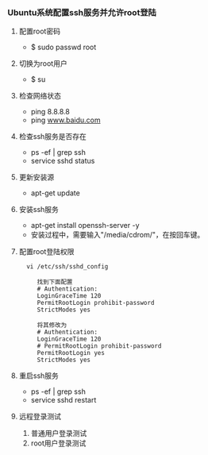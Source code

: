 ### Ubuntu系统配置ssh服务并允许root登陆 ###
1. 配置root密码
	- $ sudo passwd root
2. 切换为root用户
	- $ su
3. 检查网络状态
	- ping 8.8.8.8
	- ping www.baidu.com
4. 检查ssh服务是否存在
	- ps -ef | grep ssh
	- service sshd status
5. 更新安装源
	- apt-get update
6. 安装ssh服务
	- apt-get install openssh-server -y
	- 安装过程中，需要输入"/media/cdrom/"，在按回车键。
7. 配置root登陆权限

		 vi /etc/ssh/sshd_config
		
			找到下面配置
			# Authentication:
			LoginGraceTime 120
			PermitRootLogin prohibit-password
			StrictModes yes
		
			将其修改为
			# Authentication:
			LoginGraceTime 120
			# PermitRootLogin prohibit-password
			PermitRootLogin yes
			StrictModes yes

8. 重启ssh服务
	- ps -ef | grep ssh
	- service sshd restart

9. 远程登录测试
	1. 普通用户登录测试
	2. root用户登录测试
